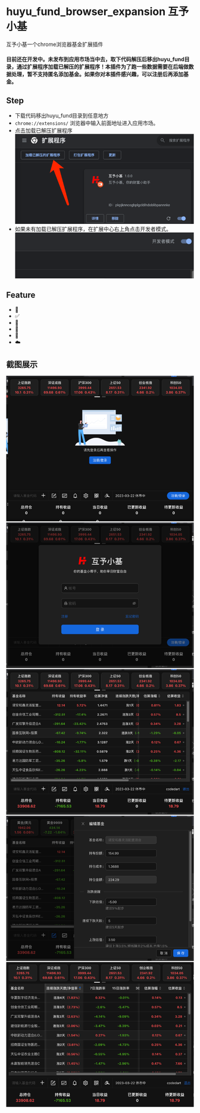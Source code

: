 # huyu_fund_browser_expansion 互予小基

互予小基一个chrome浏览器基金扩展插件

#### 目前还在开发中。未发布到应用市场当中去，取下代码解压后移出huyu_fund目录，通过扩展程序加载已解压的扩展程序！本插件为了跑一些数据需要在后端做数据处理，暂不支持匿名添加基金。如果你对本插件感兴趣，可以注册后再添加基金。

## Step
* 下载代码移出huyu_fund目录到任意地方
* ```chrome://extensions/``` 浏览器中输入前面地址进入应用市场。
* 点击加载已解压扩展程序 ![img.png](source/load1.png)
* 如果未有加载已解压扩展程序，在扩展中心右上角点击开发者模式。![img.png](source/develop_model.png)

## Feature
* 🚄 
* ✅ 
* 🤗 
* 💪 
* 💖 
* ☁️ 

## 截图展示
![img.png](source/1.png)
![img.png](source/2.png)
![img.png](source/3.png)
![img.png](source/4.png)
![img.png](source/5.png)
